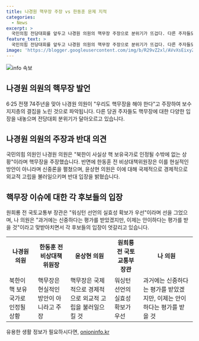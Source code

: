 ```yaml
---
title: 나경원 핵무장 주장 vs 한동훈 문제 지적
categories:
  - News
excerpt: >
  국민의힘 전당대회를 앞두고 나경원 의원의 핵무장 주장으로 분위기가 뜨겁다. 다른 주자들도 각자의 입장을 내놓고 있는 가운데, 한동훈 전 비상대책위원장은 핵무장을 현실적인 방안이 아니라고 주장하며 신중론을 내비친다. 윤상현 의원과 원희룡 전 국토부 장관도 핵무장에 반대 뜻을 밝히고 있어, 나 의원은 반대 의견에 직면하고 있다. 클릭할 만한 흥미진진한 전당대회가 예고되고 있어요!
feature_text: >
  국민의힘 전당대회를 앞두고 나경원 의원의 핵무장 주장으로 분위기가 뜨겁다. 다른 주자들도 각자의 입장을 내놓고 있는 가운데, 한동훈 전 비상대책위원장은 핵무장을 현실적인 방안이 아니라고 주장하며 신중론을 내비친다. 윤상현 의원과 원희룡 전 국토부 장관도 핵무장에 반대 뜻을 밝히고 있어, 나 의원은 반대 의견에 직면하고 있다. 클릭할 만한 흥미진진한 전당대회가 예고되고 있어요!
image: 'https://blogger.googleusercontent.com/img/b/R29vZ2xl/AVvXsEixyZcFfHzMRdzZMjFBmAUKJYCLCGyLL1o632UiGVXcaFdKo_bkvkuCioo0uUKlGfBVcT3P84aROyZIXSBEx3Aw5nCQ3pTgDom1WDC4m8eifvWiAmWEEVb4x6G_l8C0QH225ldMjyaFvpxGEBGNO37VmDTDMHGhJPq73UglMfDca1-0aw/s1600/blogspot.png'
---
```


<p><img src="https://blogger.googleusercontent.com/img/b/R29vZ2xl/AVvXsEixyZcFfHzMRdzZMjFBmAUKJYCLCGyLL1o632UiGVXcaFdKo_bkvkuCioo0uUKlGfBVcT3P84aROyZIXSBEx3Aw5nCQ3pTgDom1WDC4m8eifvWiAmWEEVb4x6G_l8C0QH225ldMjyaFvpxGEBGNO37VmDTDMHGhJPq73UglMfDca1-0aw/s1600/blogspot.png" alt="info 속보" /></p>

<h2 data-ke-size="size26">나경원 의원의 핵무장 발언</h2>

<p data-ke-size="size16">6·25 전쟁 74주년을 맞아 나경원 의원이 "우리도 핵무장을 해야 한다"고 주장하여 보수 지지층의 결집을 노린 것으로 파악됩니다. 다른 당권 주자들도 핵무장에 대한 다양한 입장을 내놓으며 전당대회 분위기가 달아오르고 있습니다.</p>

<h2 data-ke-size="size26">나경원 의원의 주장과 반대 의견</h2>

<p data-ke-size="size16">국민의힘 의원인 나경원 의원은 "북한이 사실상 핵 보유국가로 인정될 수밖에 없는 상황"이라며 핵무장을 주장했습니다. 반면에 한동훈 전 비상대책위원장은 이를 현실적인 방안이 아니라며 신중론을 펼쳤으며, 윤상현 의원은 이에 대해 국제적으로 경제적으로 외교적 고립을 불러일으키며 반대 입장을 밝혔습니다.</p>

<h2 data-ke-size="size26">핵무장 이슈에 대한 각 후보들의 입장</h2>

<p data-ke-size="size16">원희룡 전 국토교통부 장관은 "워싱턴 선언의 실효성 확보가 우선"이라며 선을 그었으며, 나 의원은 "과거에는 신중하다는 평가를 받았겠지만, 이제는 안이하다는 평가를 받을 것"이라고 맞받아치면서 각 후보들의 입장이 엇갈리고 있습니다.</p>

<table>
  <tr>
    <td style="text-align: center; height: 17px;"><b>나경원 의원</b></td>
    <td style="text-align: center; height: 17px;"><b>한동훈 전 비상대책위원장</b></td>
    <td style="text-align: center; height: 17px;"><b>윤상현 의원</b></td>
    <td style="text-align: center; height: 17px;"><b>원희룡 전 국토교통부 장관</b></td>
    <td style="text-align: center; height: 17px;"><b>나 의원</b></td>
  </tr>
  <tr>
    <td>북한이 핵 보유국가로 인정될 상황</td>
    <td>핵무장은 현실적인 방안이 아니라고 주장</td>
    <td>핵무장은 국제적으로 경제적으로 외교적 고립을 불러일으킬 것</td>
    <td>워싱턴 선언의 실효성 확보가 우선</td>
    <td>과거에는 신중하다는 평가를 받았겠지만, 이제는 안이하다는 평가를 받을 것</td>
  </tr>
</table>
유용한 생활 정보가 필요하시다면, <a href="https://onioninfo.kr" rel="dofollow">onioninfo.kr</a>


